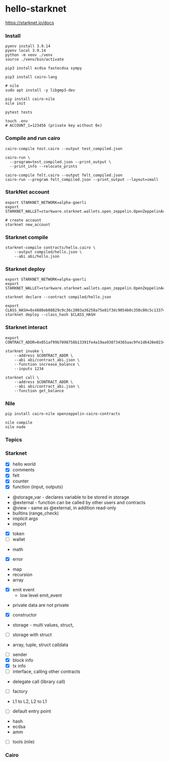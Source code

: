 # hello-starknet

https://starknet.io/docs

### Install

```shell
pyenv install 3.9.14
pyenv local 3.9.14
python -m venv ./venv
source ./venv/bin/activate

pip3 install ecdsa fastecdsa sympy

pip3 install cairo-lang

# nile
sudo apt install -y libgmp3-dev

pip install cairo-nile
nile init

pytest tests

touch .env
# ACCOUNT_1=123456 (private key without 0x)

```

### Compile and run cairo

```shell
cairo-compile test.cairo --output test_compiled.json

cairo-run \
  --program=test_compiled.json --print_output \
  --print_info --relocate_prints

cairo-compile felt.cairo --output felt_compiled.json
cairo-run --program felt_compiled.json --print_output --layout=small
```

### StarkNet account

```shell
export STARKNET_NETWORK=alpha-goerli
export STARKNET_WALLET=starkware.starknet.wallets.open_zeppelin.OpenZeppelinAccount

# create account
starknet new_account
```

### Starknet compile

```shell
starknet-compile contracts/hello.cairo \
    --output compiled/hello.json \
    --abi abi/hello.json
```

### Starknet deploy

```shell
export STARKNET_NETWORK=alpha-goerli
export STARKNET_WALLET=starkware.starknet.wallets.open_zeppelin.OpenZeppelinAccount

starknet declare --contract compiled/hello.json

export CLASS_HASH=0x4880eb08829c9c36c2003a36258a75e81f3dc9054b0c358c80c5c133745ae53
starknet deploy --class_hash $CLASS_HASH
```

### Starknet interact

```shell
export CONTRACT_ADDR=0x051af99b7098758b13391fe4a19aa938734365aac9fe1d6420e0234c95c2f675

starknet invoke \
    --address $CONTRACT_ADDR \
    --abi abi/contract_abi.json \
    --function increase_balance \
    --inputs 1234

starknet call \
    --address $CONTRACT_ADDR \
    --abi abi/contract_abi.json \
    --function get_balance
```

### Nile

```shell
pip install cairo-nile openzeppelin-cairo-contracts

nile compile
nile node

```

### Topics

### Starknet

- [x] hello world
- [x] comments
- [x] felt
- [x] counter
- [x] function (input, outputs)
- @storage_var - declares variable to be stored in storage
- @external - function can be called by other users and contracts
- @view - same as @external, in addition read-only
- builtins (range_check)
- implicit args
- import
- [x] token
- [ ] wallet
- math
- [x] error
- map
- recursion
- array
- [x] emit event
  - low level emit_event
- private data are not private
- [x] constructor
- storage - multi values, struct,
- [ ] storage with struct
- array, tuple, struct calldata
- [ ] sender
- [x] block info
- [x] tx info
- [ ] interface, calling other contracts
- delegate call (library call)
- [ ] factory
- L1 to L2, L2 to L1
- [ ] default entry point
- hash
- ecdsa
- amm

- [ ] tools (nile)

### Cairo
